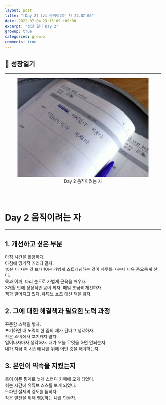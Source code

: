 ```yaml
---
layout: post
title: "[Day 2] lv1 움직이려는 자 22.07.06"
date: 2022-07-04 23:15:09 +09:00
excerpt: "성장 일기 Day 2"
growup: true
categories: growup
comments: true
---
```

## 📒 성장일기
---------------------------

<figure>
    <a href="/assets/img/util_images/GrowDiray.jpg"><img src="/assets/img/util_images/GrowDiray.jpg"></a>    
    <figcaption style="text-align:center">Day 2 움직이려는 자</figcaption>
</figure>

<br>
<br>

# Day 2 움직이려는 자
---
## 1. 개선하고 싶은 부분
아침 시간을 활용하자.  
아침에 밍기적 거리지 말자.  
10분 더 자는 것 보다 10분 가볍게 스트레칭하는 것이 하루를 사는데 더욱 풍요롭게 한다.  
목과 어깨, 다리 순으로 가볍게 근육을 깨우자.  
3개월 안에 정상적인 몸이 되자. 매일 조금씩 개선하자.  
책과 멀어지고 있다. 유튜브 쇼츠 대신 책을 읽자.

## 2. 그에 대한 해결책과 필요한 노력 과정
꾸준함 스택을 쌓자.  
포기하면 내 노력이 한 줌의 재가 된다고 생각하자.  
작은 스택에서 포기하지 말자.  
일어나자마자 생각하자. 내가 오늘 무엇을 하면 안되는지.  
내가 지금 이 시간에 나를 위해 어떤 것을 해야하는지.

## 3. 본인이 약속을 지켰는지
목이 아픈 핑계로 늦게 스터디 카페에 오게 되었다.  
쉬는 시간에 유튜브 쇼츠를 보게 되었다.  
도파민 절제의 강도를 높히자.  
작은 발전을 위해 행동하는 나를 만들자.  

<br>
<br>

[jekyll-docs]: https://jekyllrb.com/docs/home
[jekyll-gh]:   https://github.com/jekyll/jekyll
[jekyll-talk]: https://talk.jekyllrb.com/
